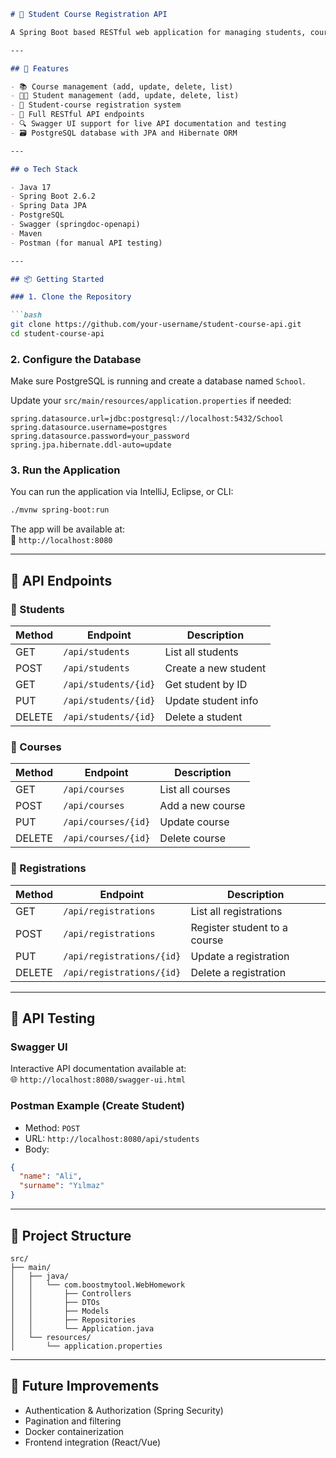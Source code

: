 ```markdown
# 🏫 Student Course Registration API

A Spring Boot based RESTful web application for managing students, courses, and course registrations. Built with Java, PostgreSQL, and exposed via a clean Swagger UI for API testing and integration.

---

## 🚀 Features

- 📚 Course management (add, update, delete, list)
- 👨‍🎓 Student management (add, update, delete, list)
- 📝 Student-course registration system
- 🧾 Full RESTful API endpoints
- 🔍 Swagger UI support for live API documentation and testing
- 🗃️ PostgreSQL database with JPA and Hibernate ORM

---

## ⚙️ Tech Stack

- Java 17
- Spring Boot 2.6.2
- Spring Data JPA
- PostgreSQL
- Swagger (springdoc-openapi)
- Maven
- Postman (for manual API testing)

---

## 📦 Getting Started

### 1. Clone the Repository

```bash
git clone https://github.com/your-username/student-course-api.git
cd student-course-api
```

### 2. Configure the Database

Make sure PostgreSQL is running and create a database named `School`.

Update your `src/main/resources/application.properties` if needed:

```properties
spring.datasource.url=jdbc:postgresql://localhost:5432/School
spring.datasource.username=postgres
spring.datasource.password=your_password
spring.jpa.hibernate.ddl-auto=update
```

### 3. Run the Application

You can run the application via IntelliJ, Eclipse, or CLI:

```bash
./mvnw spring-boot:run
```

The app will be available at:  
📍 `http://localhost:8080`

---

## 📑 API Endpoints

### 🧍 Students
| Method | Endpoint                | Description               |
|--------|-------------------------|---------------------------|
| GET    | `/api/students`         | List all students         |
| POST   | `/api/students`         | Create a new student      |
| GET    | `/api/students/{id}`    | Get student by ID         |
| PUT    | `/api/students/{id}`    | Update student info       |
| DELETE | `/api/students/{id}`    | Delete a student          |

### 📘 Courses
| Method | Endpoint               | Description              |
|--------|------------------------|--------------------------|
| GET    | `/api/courses`         | List all courses         |
| POST   | `/api/courses`         | Add a new course         |
| PUT    | `/api/courses/{id}`    | Update course            |
| DELETE | `/api/courses/{id}`    | Delete course            |

### 📝 Registrations
| Method | Endpoint                     | Description                        |
|--------|------------------------------|------------------------------------|
| GET    | `/api/registrations`         | List all registrations             |
| POST   | `/api/registrations`         | Register student to a course       |
| PUT    | `/api/registrations/{id}`    | Update a registration              |
| DELETE | `/api/registrations/{id}`    | Delete a registration              |

---

## 🧪 API Testing

### Swagger UI
Interactive API documentation available at:  
🌐 `http://localhost:8080/swagger-ui.html`

### Postman Example (Create Student)
- Method: `POST`
- URL: `http://localhost:8080/api/students`
- Body:
```json
{
  "name": "Ali",
  "surname": "Yılmaz"
}
```

---

## 📂 Project Structure

```
src/
├── main/
│   ├── java/
│   │   └── com.boostmytool.WebHomework
│   │       ├── Controllers
│   │       ├── DTOs
│   │       ├── Models
│   │       ├── Repositories
│   │       └── Application.java
│   └── resources/
│       └── application.properties
```

---

## 🧠 Future Improvements

- Authentication & Authorization (Spring Security)
- Pagination and filtering
- Docker containerization
- Frontend integration (React/Vue)

